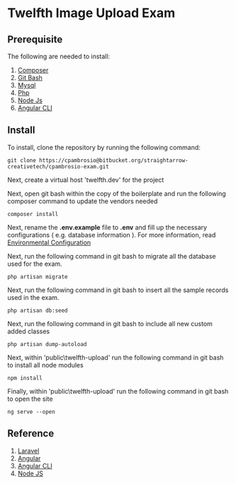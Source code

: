 # Twelfth Image Upload Exam

## Prerequisite

The following are needed to install:

1. [Composer](https://getcomposer.org/)
2. [Git Bash](https://git-for-windows.github.io/)
3. [Mysql](https://www.mysql.com/)
4. [Php](http://php.net/)
5. [Node Js](https://nodejs.org/en/)
6. [Angular CLI](https://cli.angular.io/)

## Install

To install, clone the repository by running the following command:

	git clone https://cpambrosio@bitbucket.org/straightarrow-creativetech/cpambrosio-exam.git

Next, create a virtual host 'twelfth.dev' for the project

Next, open git bash within the copy of the boilerplate and run the following composer command to update the vendors needed

	composer install

Next, rename the **.env.example** file to **.env** and fill up the necessary configurations ( e.g. database information ). For more information, read [Environmental Configuration](https://laravel.com/docs/5.5/configuration)

Next, run the following command in git bash to migrate all the database used for the exam.

	php artisan migrate

Next, run the following command in git bash to insert all the sample records used in the exam.

	php artisan db:seed

Next, run the following command in git bash to include all new custom added classes

	php artisan dump-autoload

Next, within 'public\twelfth-upload' run the following command in git bash to install all node modules

	npm install

Finally, within 'public\twelfth-upload' run the following command in git bash to open the site

	ng serve --open

## Reference

1. [Laravel](https://laravel.com/)
2. [Angular](https://angular.io/)
3. [Angular CLI](https://cli.angular.io/)
4. [Node JS](https://nodejs.org/en/)